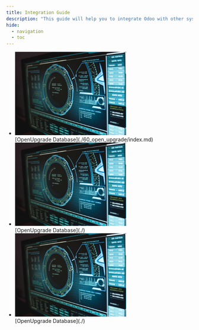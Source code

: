 ```yaml
---
title: Integration Guide
description: "This guide will help you to integrate Odoo with other systems."
hide:
  - navigation
  - toc
---
```



<div class="grid cards" markdown>

-   <img class="w-full" src="assets/open_upgrade.jpg" alt="Upgrading Odoo Database" width="300">

    <br>
    [OpenUpgrade Database](./60_open_upgrade/index.md)

-   <img class="w-full" src="assets/open_upgrade.jpg" alt="Upgrading Odoo Database" width="300">

    <br>
    [OpenUpgrade Database](./)

-   <img class="w-full" src="assets/open_upgrade.jpg" alt="Upgrading Odoo Database" width="300">

    <br>
    [OpenUpgrade Database](./)
    
</div>
